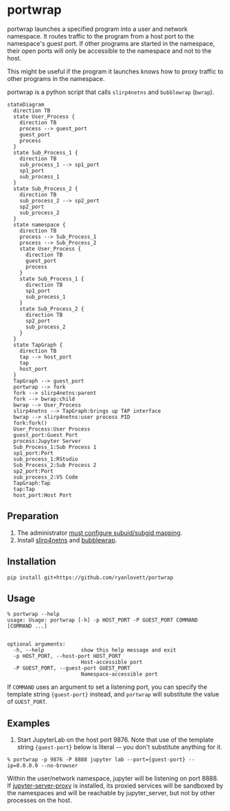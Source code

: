 portwrap
========
portwrap launches a specified program into a user and network namespace. It
routes traffic to the program from a host port to the namespace's guest port.
If other programs are started in the namespace, their open ports will only be
accessible to the namespace and not to the host.

This might be useful if the program it launches knows how to proxy traffic to other programs in the namespace.

portwrap is a python script that calls `slirp4netns` and `bubblewrap` (`bwrap`).

```mermaid
stateDiagram
  direction TB
  state User_Process {
    direction TB
    process --> guest_port
    guest_port
    process
  }
  state Sub_Process_1 {
    direction TB
    sub_process_1 --> sp1_port
    sp1_port
    sub_process_1
  }
  state Sub_Process_2 {
    direction TB
    sub_process_2 --> sp2_port
    sp2_port
    sub_process_2
  }
  state namespace {
    direction TB
    process --> Sub_Process_1
    process --> Sub_Process_2
    state User_Process {
      direction TB
      guest_port
      process
    }
    state Sub_Process_1 {
      direction TB
      sp1_port
      sub_process_1
    }
    state Sub_Process_2 {
      direction TB
      sp2_port
      sub_process_2
    }
  }
  state TapGraph {
    direction TB
    tap --> host_port
    tap
    host_port
  }
  TapGraph --> guest_port
  portwrap --> fork
  fork --> slirp4netns:parent
  fork --> bwrap:child
  bwrap --> User_Process
  slirp4netns --> TapGraph:brings up TAP interface
  bwrap --> slirp4netns:user process PID
  fork:fork()
  User_Process:User Process
  guest_port:Guest Port
  process:Jupyter Server
  Sub_Process_1:Sub Process 1
  sp1_port:Port
  sub_process_1:RStudio
  Sub_Process_2:Sub Process 2
  sp2_port:Port
  sub_process_2:VS Code
  TapGraph:Tap
  tap:Tap
  host_port:Host Port
```

Preparation
-----------

1. The administrator [must configure subuid/subgid mapping](https://rootlesscontaine.rs/getting-started/common/subuid/).
2. Install [slirp4netns](https://github.com/rootless-containers/slirp4netns) and [bubblewrap](https://github.com/containers/bubblewrap).

Installation
------------
```console
pip install git+https://github.com/ryanlovett/portwrap
```

Usage
-----
```console
% portwrap --help
usage: Usage: portwrap [-h] -p HOST_PORT -P GUEST_PORT COMMAND [COMMAND ...]


optional arguments:
  -h, --help            show this help message and exit
  -p HOST_PORT, --host-port HOST_PORT
                        Host-accessible port
  -P GUEST_PORT, --guest-port GUEST_PORT
                        Namespace-accessible port
```

If `COMMAND` uses an argument to set a listening port, you can specify the template string `{guest-port}` instead, and `portwrap` will substitute the value of `GUEST_PORT`.

Examples
--------
1. Start JupyterLab on the host port 9876. Note that use of the template string `{guest-port}` below is literal -- you don't substitute anything for it.

```console
% portwrap -p 9876 -P 8888 jupyter lab --port={guest-port} --ip=0.0.0.0 --no-browser
```

   Within the user/network namespace, jupyter will be listening on port 8888. If [jupyter-server-proxy](https://github.com/jupyterhub/jupyter-server-proxy) is installed, its proxied services will be sandboxed by the namespaces and will be reachable by jupyter_server, but not by other processes on the host.
